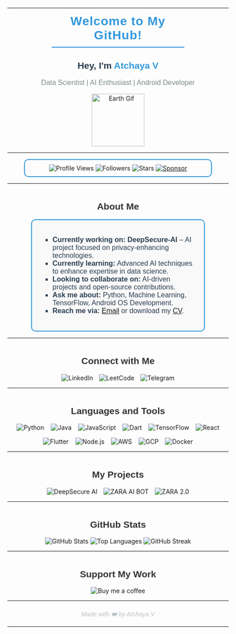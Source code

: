 
---

<h1 align="center" style="font-family: 'Poppins', sans-serif; color: #3498DB; letter-spacing: 1px; padding-bottom: 10px; border-bottom: 2px solid #3498DB; width: 60%; margin: auto;">
  Welcome to My GitHub!
</h1>

<div align="center">
  <h2 style="font-family: 'Poppins', sans-serif; color: #2C3E50;">Hey, I'm <span style="color: #3498DB;">Atchaya V</span></h2>
  <p style="font-family: 'Poppins', sans-serif; font-size: 16px; color: #7F8C8D;">Data Scientist | AI Enthusiast | Android Developer</p>
  <img src="https://media.giphy.com/media/v1.Y2lkPTc5MGI3NjExcnc5NzN5ZGU3eHoyMmRhdTU3bTZtcXJjdjE1bTgybHBhOG4xZXgxNyZlcD12MV9naWZzX3RyZW5kaW5nJmN0PWc/mcJohbfGPATW8/giphy.gif" width="120" alt="Earth Gif" />
</div>

---

<div align="center" style="padding: 10px; border: 2px solid #3498DB; border-radius: 10px; width: 80%; margin: auto;">
  <img alt="Profile Views" src="https://komarev.com/ghpvc/?username=ATCHAYA200&style=flat&color=3498DB" title="Profile Views" />
  <img alt="Followers" src="https://img.shields.io/github/followers/ATCHAYA200?label=Followers&style=flat&color=3498DB" title="Followers" />
  <img alt="Stars" src="https://img.shields.io/github/stars/ATCHAYA200?label=Stars&style=flat&color=3498DB" title="GitHub Stars" />
  <a href="https://github.com/sponsors/ATCHAYA200" title="Sponsor Me">
    <img src="https://img.shields.io/static/v1?label=Sponsor&message=Support&logo=GitHub&color=%23fe8e86" alt="Sponsor" />
  </a>
</div>

---

<h2 style="font-family: 'Poppins', sans-serif; color: #333; text-align: center; margin-top: 40px;">About Me</h2>

<div style="border: 2px solid #3498DB; border-radius: 10px; padding: 20px; width: 70%; margin: auto; background: #f9f9f9;">
  <ul style="list-style-type: square; font-family: 'Poppins', sans-serif; font-size: 16px; color: #2C3E50;">
    <li><strong>Currently working on:</strong> <b>DeepSecure-AI</b> – AI project focused on privacy-enhancing technologies.</li>
    <li><strong>Currently learning:</strong> Advanced AI techniques to enhance expertise in data science.</li>
    <li><strong>Looking to collaborate on:</strong> AI-driven projects and open-source contributions.</li>
    <li><strong>Ask me about:</strong> Python, Machine Learning, TensorFlow, Android OS Development.</li>
    <li><strong>Reach me via:</strong> <a href="mailto:vatchaya32@gmail.com">Email</a> or download my <a href="https://divith-portfolio.vercel.app/CV.pdf">CV</a>.</li>
  </ul>
</div>

---

<h2 style="font-family: 'Poppins', sans-serif; color: #333; text-align: center; margin-top: 40px;">Connect with Me</h2>

<div align="center">
  <a href="https://linkedin.com/in/divith-s" target="_blank" style="text-decoration: none; margin-right: 10px;">
    <img src="https://img.shields.io/badge/LinkedIn-0A66C2?style=flat&logo=linkedin&logoColor=white" alt="LinkedIn" />
  </a>
  <a href="https://www.leetcode.com/divith023" target="_blank" style="text-decoration: none; margin-right: 10px;">
    <img src="https://img.shields.io/badge/LeetCode-F9DC5C?style=flat&logo=leetcode&logoColor=black" alt="LeetCode" />
  </a>
  <a href="https://www.telegram.me/ninjaonsteroids" target="_blank" style="text-decoration: none;">
    <img src="https://img.shields.io/badge/Telegram-0088CC?style=flat&logo=telegram&logoColor=white" alt="Telegram" />
  </a>
</div>

---

<h2 style="font-family: 'Poppins', sans-serif; color: #333; text-align: center; margin-top: 40px;">Languages and Tools</h2>

<div align="center" style="display: flex; justify-content: center; flex-wrap: wrap; gap: 15px;">
  <img src="https://img.shields.io/badge/Python-3776AB?style=flat&logo=python&logoColor=white" alt="Python" />
  <img src="https://img.shields.io/badge/Java-007396?style=flat&logo=java&logoColor=white" alt="Java" />
  <img src="https://img.shields.io/badge/JavaScript-F7DF1C?style=flat&logo=javascript&logoColor=black" alt="JavaScript" />
  <img src="https://img.shields.io/badge/Dart-0175C2?style=flat&logo=dart&logoColor=white" alt="Dart" />
  <img src="https://img.shields.io/badge/TensorFlow-FF6F00?style=flat&logo=tensorflow&logoColor=white" alt="TensorFlow" />
  <img src="https://img.shields.io/badge/React-61DAFB?style=flat&logo=react&logoColor=black" alt="React" />
  <img src="https://img.shields.io/badge/Flutter-02569B?style=flat&logo=flutter&logoColor=white" alt="Flutter" />
  <img src="https://img.shields.io/badge/Node.js-339933?style=flat&logo=node.js&logoColor=white" alt="Node.js" />
  <img src="https://img.shields.io/badge/AWS-232F3E?style=flat&logo=amazonaws&logoColor=white" alt="AWS" />
  <img src="https://img.shields.io/badge/GCP-4285F4?style=flat&logo=google-cloud&logoColor=white" alt="GCP" />
  <img src="https://img.shields.io/badge/Docker-2496ED?style=flat&logo=docker&logoColor=white" alt="Docker" />
</div>

---

<h2 style="font-family: 'Poppins', sans-serif; color: #333; text-align: center; margin-top: 40px;">My Projects</h2>

<div align="center">
  <a href="https://github.com/ATCHAYA200/DeepSecure-AI" target="_blank" style="text-decoration: none; margin-right: 10px;">
    <img src="https://img.shields.io/badge/DeepSecure%20AI-blue?style=flat&logo=github" alt="DeepSecure AI" />
  </a>
  <a href="https://github.com/ATCHAYA200/ZARA-AN-AI-BOT" target="_blank" style="text-decoration: none; margin-right: 10px;">
    <img src="https://img.shields.io/badge/ZARA%20AI%20BOT-green?style=flat&logo=github" alt="ZARA AI BOT" />
  </a>
  <a href="https://github.com/ATCHAYA200/ZARA-2.0" target="_blank" style="text-decoration: none;">
    <img src="https://img.shields.io/badge/ZARA%202.0-red?style=flat&logo=github" alt="ZARA 2.0" />
  </a>
</div>

---

<h2 style="font-family: 'Poppins', sans-serif; color: #333; text-align: center; margin-top: 40px;">GitHub Stats</h2>

<div align="center">
  <img src="https://github-readme-stats.vercel.app/api?username=ATCHAYA200&show_icons=true&theme=default" alt="GitHub Stats" />
  <img src="https://github-readme-stats.vercel.app/api/top-langs/?username=ATCHAYA200&layout=compact&theme=default" alt="Top Languages" />
  <img src="https://github-readme-streak-st

ats.herokuapp.com/?user=ATCHAYA200&theme=default" alt="GitHub Streak" />
</div>

---

<h2 style="font-family: 'Poppins', sans-serif; color: #333; text-align: center; margin-top: 40px;">Support My Work</h2>

<div align="center">
  <a href="https://www.buymeacoffee.com/ninjaonsteroids" style="text-decoration: none;">
    <img src="https://img.buymeacoffee.com/button-api/?text=Buy%20me%20a%20coffee&slug=ninjaonsteroids&button_colour=FFDD00&font_colour=000000&font_family=Arial" alt="Buy me a coffee" />
  </a>
</div>

---

<div align="center" style="font-family: 'Poppins', sans-serif; color: #BDC3C7; margin-top: 20px;">
  <i>Made with ❤️ by Atchaya V</i>
</div>

---
